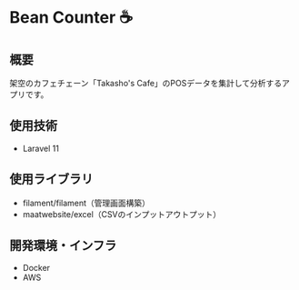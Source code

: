 # Bean Counter ☕

## 概要
架空のカフェチェーン「Takasho's Cafe」のPOSデータを集計して分析するアプリです。

## 使用技術
- Laravel 11

## 使用ライブラリ
- filament/filament（管理画面構築）
- maatwebsite/excel（CSVのインプットアウトプット）

## 開発環境・インフラ
- Docker
- AWS